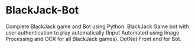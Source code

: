 # BlackJack-Bot
Complete BlackJack game and Bot using Python. BlackJack Game bot with user authentication to play automatically (Input Automated using Image Processing and OCR for all BlackJack games).
DotNet Front end for Bot.

